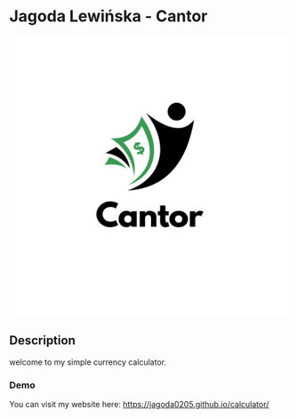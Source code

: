 # Jagoda Lewińska - Cantor

![Cantor](https://github.com/Jagoda0205/calculator/blob/main/image/share.png?raw=true)

## Description
welcome to my simple currency calculator.

### Demo 
You can visit my website here: https://jagoda0205.github.io/calculator/



